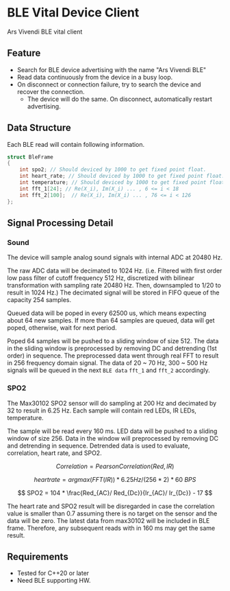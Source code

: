 # BLE Vital Device Client
Ars Vivendi BLE vital client

## Feature
- Search for BLE device advertising with the name "Ars Vivendi BLE"
- Read data continuously from the device in a busy loop.
- On disconnect or connection failure, try to search the device and recover the connection.
  - The device will do the same. On disconnect, automatically restart advertising.

## Data Structure
Each BLE read will contain following information.
```cpp
struct BleFrame
{
    int spo2; // Should deviced by 1000 to get fixed point float.
    int heart_rate; // Should deviced by 1000 to get fixed point float.
    int temperature; // Should deviced by 1000 to get fixed point float.
    int fft_1[24]; // Re(X_i), Im(X_i) ... , 6 <= i < 18  
    int fft_2[100];  // Re(X_i), Im(X_i) ... , 76 <= i < 126  
};
```

## Signal Processing Detail
### Sound
The device will sample analog sound signals with internal ADC at 20480 Hz.

The raw ADC data will be decimated to 1024 Hz. (i.e. Filtered with first order low pass filter of cutoff frequency 512 Hz, discretized with bilinear transformation with sampling rate 20480 Hz. Then, downsampled to 1/20 to result in 1024 Hz.) The decimated signal will be stored in FIFO queue of the capacity 254 samples.

Queued data will be poped in every 62500 us, which means expecting about 64 new samples. If more than 64 samples are queued, data will get poped, otherwise, wait for next period.

Poped 64 samples will be pushed to a sliding window of size 512. The data in the sliding window is preprocessed by removing DC and detrending (1st order) in sequence. The preprocessed data went through real FFT to result in 256 frequency domain signal. The data of 20 ~ 70 Hz, 300 ~ 500 Hz signals will be queued in the next `BLE data` `fft_1` and `fft_2` accordingly. 

### SPO2
The Max30102 SPO2 sensor will do sampling at 200 Hz and decimated by 32 to result in 6.25 Hz. Each sample will contain red LEDs, IR LEDs, temperature. 

The sample will be read every 160 ms. LED data will be pushed to a sliding window of size 256. Data in the window will preprocessed by removing DC and detrending in sequence. Detrended data is used to evaluate, correlation, heart rate, and SPO2.

$$ Correlation = Pearson Correlation (Red, IR) $$

$$ heart rate = argmax(FFT (IR)) * 6.25 Hz / (256 * 2) * 60 \ BPS $$

$$ SPO2 = 104 * \frac{Red_{AC}/ Red_{Dc}}{Ir_{AC}/ Ir_{Dc}} - 17 $$

The heart rate and SPO2 result will be disregarded in case the correlation value is smaller than 0.7 assuming there is no target on the sensor and the data will be zero. The latest data from max30102 will be included in BLE frame. Therefore, any subsequent reads with in 160 ms may get the same result. 

## Requirements 
- Tested for C++20 or later
- Need BLE supporting HW. 